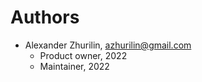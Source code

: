 # Authors

* Alexander Zhurilin, <azhurilin@gmail.com>
  * Product owner, 2022
  * Maintainer, 2022
